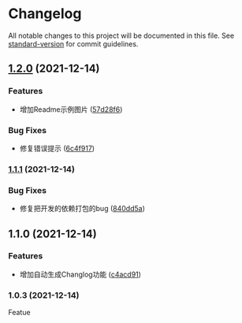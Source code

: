# Changelog

All notable changes to this project will be documented in this file. See [standard-version](https://github.com/conventional-changelog/standard-version) for commit guidelines.

## [1.2.0](https://github.com/snowords/open-any-url/compare/v1.1.1...v1.2.0) (2021-12-14)


### Features

* 增加Readme示例图片 ([57d28f6](https://github.com/snowords/open-any-url/commit/57d28f6952bee0c6e30531bd02b5a4e25464f937))


### Bug Fixes

* 修复错误提示 ([6c4f917](https://github.com/snowords/open-any-url/commit/6c4f917fc3c86db8d54f6bd23af336db413b502d))

### [1.1.1](https://github.com/snowords/open-any-url/compare/v1.1.0...v1.1.1) (2021-12-14)


### Bug Fixes

* 修复把开发的依赖打包的bug ([840dd5a](https://github.com/snowords/open-any-url/commit/840dd5a952d1961f2effc47f1d37d3e23f3858bd))

## 1.1.0 (2021-12-14)


### Features

* 增加自动生成Changlog功能 ([c4acd91](https://github.com/snowords/open-any-url/commit/c4acd9199e9ed06b4e4b407bb705ab96530702d1))

### 1.0.3 (2021-12-14)
Featue